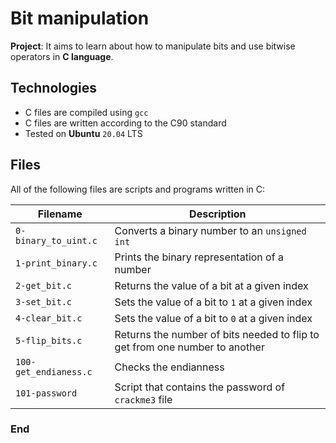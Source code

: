 # Bit manipulation
**Project**: It aims to learn about how to manipulate bits and use bitwise operators in **C language**.

## Technologies
* C files are compiled using `gcc`
* C files are written according to the C90 standard
* Tested on **Ubuntu** `20.04` LTS

## Files
All of the following files are scripts and programs written in C:

| **Filename** | **Description** |
| -------- | ----------- |
| `0-binary_to_uint.c` | Converts a binary number to an `unsigned int` |
| `1-print_binary.c` | Prints the binary representation of a number |
| `2-get_bit.c` | Returns the value of a bit at a given index |
| `3-set_bit.c` | Sets the value of a bit to `1` at a given index |
| `4-clear_bit.c` | Sets the value of a bit to `0` at a given index |
| `5-flip_bits.c` | Returns the number of bits needed to flip to get from one number to another |
| `100-get_endianess.c` | Checks the endianness |
| `101-password` | Script that contains the password of `crackme3` file |

### End
